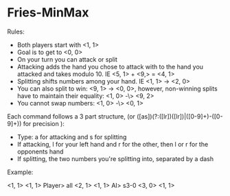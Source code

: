 # Fries-MinMax

Rules:
- Both players start with <1, 1>
- Goal is to get to <0, 0>
- On your turn you can attack or split
- Attacking adds the hand you chose to attack with to the hand you attacked and takes modulo 10. IE <5, 1> + <9,> = <4, 1>
- Splitting shifts numbers among your hand. IE <1, 1> -> <2, 0>
- You can also split to win: <9, 1> -> <0, 0>, however, non-winning splits have to maintain their equality: <1, 0> -\\> <9, 2>
- You cannot swap numbers: <1, 0> -\\> <0, 1>

Each command follows a 3 part structure, (or ([as])(?:([lr])([lr])|([0-9]+)\-([0-9]+)) for precision ):
- Type: a for attacking and s for splitting
- If attacking, l for your left hand and r for the other, then l or r for the opponents hand
- If splitting, the two numbers you're splitting into, separated by a dash

Example:

<1, 1>
<1, 1>
Player> all
<2, 1>
<1, 1>
AI> s3-0
<3, 0>
<1, 1>
